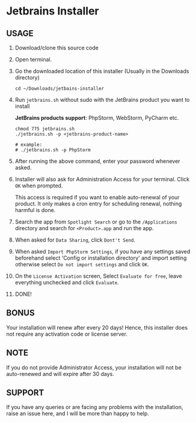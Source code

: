 # Jetbrains Installer

## USAGE

1. Download/clone this source code 


2. Open terminal.


3. Go the downloaded location of this installer (Usually in the Downloads directory)
	```shell
	cd ~/Downloads/jetbains-installer
	```
 

4. Run `jetbrains.sh` without sudo with the JetBrains product you want to install

	**JetBrains products support**: PhpStorm, WebStorm, PyCharm etc.

	```shell
	chmod 775 jetbrains.sh
	./jetbrains.sh -p <jetbrains-product-name>

	# example:
	# ./jetbrains.sh -p PhpStorm
	```


5. After running the above command, enter your password whenever asked.


6. Installer will also ask for Administration Access for your terminal. Click `OK` when prompted.

	This access is required if you want to enable auto-renewal of your product. It only makes a cron entry for scheduling renewal, nothing harmful is done.


7. Search the app from `Spotlight Search` or go to the `/Applications` directory and search for `<Product>.app` and run the app.


8. When asked for `Data Sharing`, click `Dont't Send`.


9. When asked `Import PhpStorm Settings`, if you have any settings saved beforehand select 'Config or installation directory' and import setting otherwise select `Do not import settings` and click `OK`.


10. On the `License Activation` screen, Select `Evaluate for free`, leave everything unchecked and click `Evaluate`.


11. DONE!

## BONUS
Your installation will renew after every 20 days! Hence, this installer does not require any activation code or license server.

## NOTE
If you do not provide Administrator Access, your installation will not be auto-renewed and will expire after 30 days.

## SUPPORT
If you have any queries or are facing any problems with the installation, raise an issue here, and I will be more than happy to help.
